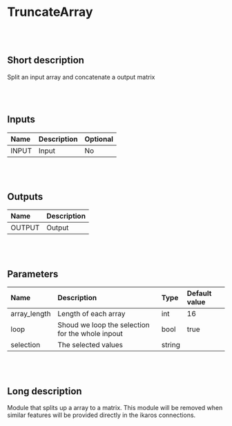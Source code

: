 # TruncateArray


<br><br>
## Short description

Split an input array and concatenate a output matrix

<br><br>

## Inputs

|Name|Description|Optional|
|:----|:-----------|:-------|
|INPUT|Input|No|

<br><br>

## Outputs

|Name|Description|
|:----|:-----------|
|OUTPUT|Output|

<br><br>

## Parameters

|Name|Description|Type|Default value|
|:----|:-----------|:----|:-------------|
|array_length|Length of each array|int|16|
|loop|Shoud we loop the selection for the whole inpout|bool|true|
|selection|The selected values|string||

<br><br>
## Long description
Module that splits up a array to a matrix. This module will be removed when similar features will be provided directly in the ikaros connections.